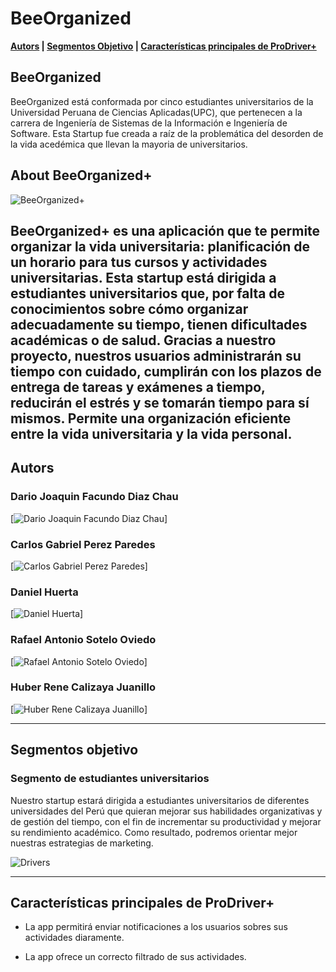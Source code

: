 # BeeOrganized

**[Autors](#autors) | [Segmentos Objetivo](#segmentos-objetivo) | [Características principales de ProDriver+](#características-principales-de-BeeOrganized)**

## BeeOrganized

BeeOrganized está conformada por cinco estudiantes universitarios de la Universidad Peruana de Ciencias Aplicadas(UPC), que pertenecen a la carrera de Ingeniería de Sistemas de la Información e Ingeniería de Software. Esta Startup fue creada a raíz de la problemática del desorden de la vida acedémica que llevan la mayoria de universitarios.

## About BeeOrganized+

![BeeOrganized+](https://github.com/BeeOrganized/BeeOrganized/blob/main/assets/images/BeeOrganized.png)

BeeOrganized+ es una aplicación que te permite organizar la vida universitaria: planificación de un horario para tus cursos y actividades universitarias. Esta startup está dirigida a estudiantes universitarios que, por falta de conocimientos sobre cómo organizar adecuadamente su tiempo, tienen dificultades académicas o de salud. Gracias a nuestro proyecto, nuestros usuarios administrarán su tiempo con cuidado, cumplirán con los plazos de entrega de tareas y exámenes a tiempo, reducirán el estrés y se tomarán tiempo para sí mismos. Permite una organización eficiente entre la vida universitaria y la vida personal.
---

## Autors

### Dario Joaquin Facundo Diaz Chau
[![Dario Joaquin Facundo Diaz Chau](https://github.com/BeeOrganized/BeeOrganized/blob/main/assets/images/JOACO.png)]

### Carlos Gabriel Perez Paredes
[![Carlos Gabriel Perez Paredes](https://github.com/BeeOrganized/BeeOrganized/blob/main/assets/images/CARLOS.png)]

### Daniel Huerta
[![Daniel Huerta](https://github.com/BeeOrganized/BeeOrganized/blob/main/assets/images/DANIEL.png)]

### Rafael Antonio Sotelo Oviedo
[![Rafael Antonio Sotelo Oviedo](https://github.com/BeeOrganized/BeeOrganized/blob/main/assets/images/RAFA.png)]

### Huber Rene Calizaya Juanillo
[![Huber Rene Calizaya Juanillo](https://github.com/BeeOrganized/BeeOrganized/blob/main/assets/images/HUBER.png)]

---

## Segmentos objetivo

### Segmento de estudiantes universitarios
Nuestro startup estará dirigida a estudiantes universitarios de diferentes universidades del Perú que quieran mejorar sus habilidades organizativas y de gestión del tiempo, con el fin de incrementar su productividad y mejorar su rendimiento académico. Como resultado, podremos orientar mejor nuestras estrategias de marketing.

![Drivers](https://github.com/BeeOrganized/BeeOrganized/blob/main/assets/images/adolfo-felix-Yi9-QIObQ1o-unsplash.jpg)

---
## Características principales de ProDriver+

- La app permitirá enviar notificaciones a los usuarios sobres sus actividades diaramente.

- La app ofrece un correcto filtrado de sus actividades.

